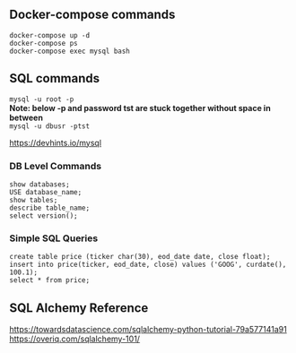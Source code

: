 ## Docker-compose commands  
```
docker-compose up -d  
docker-compose ps  
docker-compose exec mysql bash
```

## SQL commands  
```mysql -u root -p```  
 __Note: below -p and password tst are stuck together without space in between__  
```mysql -u dbusr -ptst```

https://devhints.io/mysql  
### DB Level Commands
```
show databases;  
USE database_name;  
show tables;  
describe table_name;  
select version();  
```

### Simple SQL Queries
```
create table price (ticker char(30), eod_date date, close float);  
insert into price(ticker, eod_date, close) values ('GOOG', curdate(), 100.1);  
select * from price;  
```
## SQL Alchemy Reference
https://towardsdatascience.com/sqlalchemy-python-tutorial-79a577141a91  
https://overiq.com/sqlalchemy-101/



